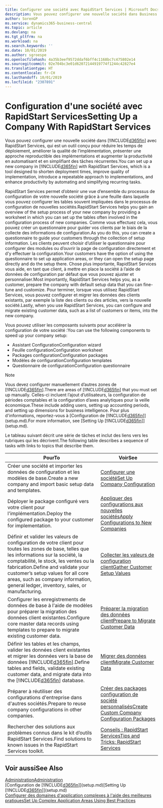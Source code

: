 ```yaml
---
title: Configurer une société avec RapidStart Services | Microsoft Docs
description: Vous pouvez configurer une nouvelle société dans Business Central avec RapidStart Services, qui est un outil conçu pour réduire les temps de déploiement, améliorer la qualité de l’implémentation, présenter une approche reproductible des implémentations et augmenter la productivité en automatisant et en simplifiant des tâches récurrentes.
author: SorenGP
ms.service: dynamics365-business-central
ms.topic: article
ms.devlang: na
ms.tgt_pltfrm: na
ms.workload: na
ms.search.keywords: ''
ms.date: 10/01/2019
ms.author: sgroespe
ms.openlocfilehash: 4a35b3eef9572ddaf6bff4c1168bc7c475802e14
ms.sourcegitcommit: 02e704bc3e01d62072144919774f1244c42827e4
ms.translationtype: HT
ms.contentlocale: fr-CH
ms.lasthandoff: 10/01/2019
ms.locfileid: "2307891"
---
```

# <a name="setting-up-a-company-with-rapidstart-services"></a><span data-ttu-id="306dc-103">Configuration d'une société avec RapidStart Services</span><span class="sxs-lookup"><span data-stu-id="306dc-103">Setting Up a Company With RapidStart Services</span></span>
<span data-ttu-id="306dc-104">Vous pouvez configurer une nouvelle société dans [!INCLUDE[d365fin](includes/d365fin_md.md)] avec RapidStart Services, qui est un outil conçu pour réduire les temps de déploiement, améliorer la qualité de l’implémentation, présenter une approche reproductible des implémentations et augmenter la productivité en automatisant et en simplifiant des tâches récurrentes.</span><span class="sxs-lookup"><span data-stu-id="306dc-104">You can set up a new company in [!INCLUDE[d365fin](includes/d365fin_md.md)] with RapidStart Services, which is a tool designed to shorten deployment times, improve quality of implementation, introduce a repeatable approach to implementations, and enhance productivity by automating and simplifying recurring tasks.</span></span>  

<span data-ttu-id="306dc-105">RapidStart Services permet d’obtenir une vue d’ensemble du processus de configuration de votre nouvelle société grâce à une feuille dans laquelle vous pouvez configurer les tables souvent impliquées dans le processus de configuration de nouvelles sociétés.</span><span class="sxs-lookup"><span data-stu-id="306dc-105">RapidStart Services helps you gain an overview of the setup process of your new company by providing a worksheet in which you can set up the tables often involved in the configuration process of new companies.</span></span> <span data-ttu-id="306dc-106">Comme vous effectuez cela, vous pouvez créer un questionnaire pour guider vos clients par le biais de la collecte des informations de configuration.</span><span class="sxs-lookup"><span data-stu-id="306dc-106">As you do this, you can create a questionnaire to guide your customers through the collection of setup information.</span></span> <span data-ttu-id="306dc-107">Les clients peuvent choisir d’utiliser le questionnaire pour configurer des modules ou d’ouvrir la page de configuration directement et d'y effectuer la configuration.</span><span class="sxs-lookup"><span data-stu-id="306dc-107">Your customers have the option of using the questionnaire to set up application areas, or they can open the setup page directly and do the setup there.</span></span> <span data-ttu-id="306dc-108">Chose plus importante, RapidStart Services vous aide, en tant que client, à mettre en place la société à l’aide de données de configuration par défaut que vous pouvez ajuster et personnaliser.</span><span class="sxs-lookup"><span data-stu-id="306dc-108">Most importantly, RapidStart Services helps you, as a customer, prepare the company with default setup data that you can fine-tune and customize.</span></span> <span data-ttu-id="306dc-109">Pour terminer, lorsque vous utilisez RapidStart Services, vous pouvez configurer et migrer les données des clients existants, par exemple la liste des clients ou des articles, vers la nouvelle société.</span><span class="sxs-lookup"><span data-stu-id="306dc-109">Lastly, when you use RapidStart Services, you can configure and migrate existing customer data, such as a list of customers or items, into the new company.</span></span>

<span data-ttu-id="306dc-110">Vous pouvez utiliser les composants suivants pour accélérer la configuration de votre société :</span><span class="sxs-lookup"><span data-stu-id="306dc-110">You can use the following components to speed up your company setup:</span></span>  

-   <span data-ttu-id="306dc-111">Assistant Configuration</span><span class="sxs-lookup"><span data-stu-id="306dc-111">Configuration wizard</span></span>  
-   <span data-ttu-id="306dc-112">Feuille configuration</span><span class="sxs-lookup"><span data-stu-id="306dc-112">Configuration worksheet</span></span>  
-   <span data-ttu-id="306dc-113">Packages configuration</span><span class="sxs-lookup"><span data-stu-id="306dc-113">Configuration packages</span></span>  
-   <span data-ttu-id="306dc-114">Modèles de configuration</span><span class="sxs-lookup"><span data-stu-id="306dc-114">Configuration templates</span></span>  
-   <span data-ttu-id="306dc-115">Questionnaire de configuration</span><span class="sxs-lookup"><span data-stu-id="306dc-115">Configuration questionnaire</span></span>  

> [!Note]  
>  <span data-ttu-id="306dc-116">Vous devez configurer manuellement d’autres zones de [!INCLUDE[d365fin](includes/d365fin_md.md)].</span><span class="sxs-lookup"><span data-stu-id="306dc-116">There are areas of [!INCLUDE[d365fin](includes/d365fin_md.md)] that you must set up manually.</span></span> <span data-ttu-id="306dc-117">Celles-ci incluent l’ajout d’utilisateurs, la configuration de périodes comptables et la configuration d’axes analytiques pour la veille économique.</span><span class="sxs-lookup"><span data-stu-id="306dc-117">These include adding users, setting up accounting periods, and setting up dimensions for business intelligence.</span></span> <span data-ttu-id="306dc-118">Pour plus d'informations, reportez-vous à [Configuration de [!INCLUDE[d365fin](includes/d365fin_md.md)]](setup.md).</span><span class="sxs-lookup"><span data-stu-id="306dc-118">For more information, see [Setting Up [!INCLUDE[d365fin](includes/d365fin_md.md)]](setup.md).</span></span>

 <span data-ttu-id="306dc-119">Le tableau suivant décrit une série de tâches et inclut des liens vers les rubriques qui les décrivent.</span><span class="sxs-lookup"><span data-stu-id="306dc-119">The following table describes a sequence of tasks with links to topics that describe them.</span></span>

|<span data-ttu-id="306dc-120">**Pour**</span><span class="sxs-lookup"><span data-stu-id="306dc-120">**To**</span></span>|<span data-ttu-id="306dc-121">**Voir**</span><span class="sxs-lookup"><span data-stu-id="306dc-121">**See**</span></span>|  
|------------|-------------|  
|<span data-ttu-id="306dc-122">Créer une société et importer les données de configuration et les modèles de base.</span><span class="sxs-lookup"><span data-stu-id="306dc-122">Create a new company and import basic setup data and templates.</span></span>|[<span data-ttu-id="306dc-123">Configurer une société</span><span class="sxs-lookup"><span data-stu-id="306dc-123">Set Up Company Configuration</span></span>](admin-set-up-company-configuration.md)|  
|<span data-ttu-id="306dc-124">Déployer le package configuré vers votre client pour l'implémentation.</span><span class="sxs-lookup"><span data-stu-id="306dc-124">Deploy the configured package to your customer for implementation.</span></span>|[<span data-ttu-id="306dc-125">Appliquer des configurations aux nouvelles sociétés</span><span class="sxs-lookup"><span data-stu-id="306dc-125">Apply Configurations to New Companies</span></span>](admin-apply-configuration-to-new-companies.md)|
|<span data-ttu-id="306dc-126">Définir et valider les valeurs de configuration de votre client pour toutes les zones de base, telles que les informations sur la société, la comptabilité, le stock, les ventes ou la fabrication.</span><span class="sxs-lookup"><span data-stu-id="306dc-126">Define and validate your customer’s setup values for all core areas, such as company information, general ledger, inventory, sales, or manufacturing.</span></span>|[<span data-ttu-id="306dc-127">Collecter les valeurs de configuration client</span><span class="sxs-lookup"><span data-stu-id="306dc-127">Gather Customer Setup Values</span></span>](admin-gather-customer-setup-values.md)|  
|<span data-ttu-id="306dc-128">Configurer les enregistrements de données de base à l'aide de modèles pour préparer la migration des données client existantes.</span><span class="sxs-lookup"><span data-stu-id="306dc-128">Configure core master data records using templates to prepare to migrate existing customer data.</span></span>|[<span data-ttu-id="306dc-129">Préparer la migration des données client</span><span class="sxs-lookup"><span data-stu-id="306dc-129">Prepare to Migrate Customer Data</span></span>](admin-use-templates-to-prepare-customer-data-for-migration.md)|  
|<span data-ttu-id="306dc-130">Définir les tables et les champs, valider les données client existantes et migrer les données vers la base de données [!INCLUDE[d365fin](includes/d365fin_md.md)].</span><span class="sxs-lookup"><span data-stu-id="306dc-130">Define tables and fields, validate existing customer data, and migrate data into the [!INCLUDE[d365fin](includes/d365fin_md.md)] database.</span></span>|[<span data-ttu-id="306dc-131">Migrer des données client</span><span class="sxs-lookup"><span data-stu-id="306dc-131">Migrate Customer Data</span></span>](admin-migrate-customer-data.md)|
|<span data-ttu-id="306dc-132">Préparer à réutiliser des configurations d'entreprise dans d'autres sociétés.</span><span class="sxs-lookup"><span data-stu-id="306dc-132">Prepare to reuse company configurations in other companies.</span></span>|[<span data-ttu-id="306dc-133">Créer des packages configuration de société personnalisés</span><span class="sxs-lookup"><span data-stu-id="306dc-133">Create Custom Company Configuration Packages</span></span>](admin-how-to-create-custom-company-configuration-packages.md)|
|<span data-ttu-id="306dc-134">Rechercher des solutions aux problèmes connus dans le kit d’outils RapidStart Services.</span><span class="sxs-lookup"><span data-stu-id="306dc-134">Find solutions to known issues in the RapidStart Services toolkit.</span></span>|[<span data-ttu-id="306dc-135">Conseils : RapidStart Services</span><span class="sxs-lookup"><span data-stu-id="306dc-135">Tips and Tricks: RapidStart Services</span></span>](admin-tips-and-tricks-rapidstart-services.md)|  

## <a name="see-also"></a><span data-ttu-id="306dc-136">Voir aussi</span><span class="sxs-lookup"><span data-stu-id="306dc-136">See Also</span></span>  
[<span data-ttu-id="306dc-137">Administration</span><span class="sxs-lookup"><span data-stu-id="306dc-137">Administration</span></span>](admin-setup-and-administration.md)  
<span data-ttu-id="306dc-138">[Configuration de [!INCLUDE[d365fin](includes/d365fin_md.md)]](setup.md)</span><span class="sxs-lookup"><span data-stu-id="306dc-138">[Setting Up [!INCLUDE[d365fin](includes/d365fin_md.md)]](setup.md)</span></span>  
[<span data-ttu-id="306dc-139">Configurer des domaines d'application complexes à l'aide des meilleures pratiques</span><span class="sxs-lookup"><span data-stu-id="306dc-139">Set Up Complex Application Areas Using Best Practices</span></span>](set-up-complex-application-areas-using-best-practices.md)   
